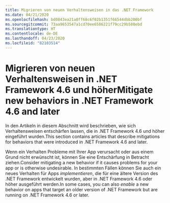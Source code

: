 ```yaml
---
title: Migrieren von neuen Verhaltensweisen in das .NET Framework
ms.date: 04/21/2020
ms.openlocfilehash: bd0843ea21a0ff68c6f02b1351f66544dbb200bf
ms.sourcegitcommit: 73aa9653547a1cd70ee6586221f79cc29b588ebd
ms.translationtype: HT
ms.contentlocale: de-DE
ms.lasthandoff: 04/23/2020
ms.locfileid: "82103514"
---
```

# <a name="mitigate-new-behaviors-in-net-framework-46-and-later"></a><span data-ttu-id="7dda3-102">Migrieren von neuen Verhaltensweisen in .NET Framework 4.6 und höher</span><span class="sxs-lookup"><span data-stu-id="7dda3-102">Mitigate new behaviors in .NET Framework 4.6 and later</span></span>

<span data-ttu-id="7dda3-103">In den Artikeln in diesem Abschnitt wird beschrieben, wie sich Verhaltensweisen entschärfen lassen, die in .NET Framework 4.6 und höher eingeführt wurden.</span><span class="sxs-lookup"><span data-stu-id="7dda3-103">This section contains articles that describe mitigations for behaviors that were introduced in .NET Framework 4.6 and later.</span></span>

<span data-ttu-id="7dda3-104">Wenn ein Verhalten Probleme mit Ihrer App verursacht oder aus einem Grund nicht erwünscht ist, können Sie eine Entschärfung in Betracht ziehen.</span><span class="sxs-lookup"><span data-stu-id="7dda3-104">Consider mitigating a new behavior if it causes problems for your app or is otherwise undesirable.</span></span> <span data-ttu-id="7dda3-105">In bestimmten Fällen können Sie auch ein neues Verhalten für Apps *implementieren*, die für eine ältere Version des .NET Framework entwickelt wurden, aber in .NET Framework 4.6 oder höher ausgeführt werden.</span><span class="sxs-lookup"><span data-stu-id="7dda3-105">In some cases, you can also *enable* a new behavior on apps that target an older version of .NET Framework but are running on .NET Framework 4.6 or later.</span></span>
